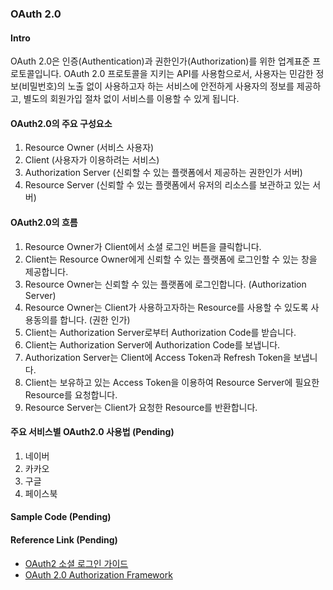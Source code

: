 ### OAuth 2.0
#### Intro
OAuth 2.0은 인증(Authentication)과 권한인가(Authorization)를 위한 업계표준 프로토콜입니다.
OAuth 2.0 프로토콜을 지키는 API를 사용함으로서, 사용자는 민감한 정보(비밀번호)의 노출 없이 사용하고자 하는 서비스에 안전하게 사용자의 정보를 제공하고, 별도의 회원가입 절차 없이 서비스를 이용할 수 있게 됩니다.

#### OAuth2.0의 주요 구성요소
1. Resource Owner (서비스 사용자)
2. Client (사용자가 이용하려는 서비스)
3. Authorization Server (신뢰할 수 있는 플랫폼에서 제공하는 권한인가 서버)
4. Resource Server (신뢰할 수 있는 플랫폼에서 유저의 리소스를 보관하고 있는 서버)

#### OAuth2.0의 흐름
1. Resource Owner가 Client에서 소셜 로그인 버튼을 클릭합니다.
2. Client는 Resource Owner에게 신뢰할 수 있는 플랫폼에 로그인할 수 있는 창을 제공합니다.
3. Resource Owner는 신뢰할 수 있는 플랫폼에 로그인합니다. (Authorization Server)
4. Resource Owner는 Client가 사용하고자하는 Resource를 사용할 수 있도록 사용동의를 합니다. (권한 인가)
5. Client는 Authorization Server로부터 Authorization Code를 받습니다.
6. Client는 Authorization Server에 Authorization Code를 보냅니다.
7. Authorization Server는 Client에 Access Token과 Refresh Token을 보냅니다.
8. Client는 보유하고 있는 Access Token을 이용하여 Resource Server에 필요한 Resource를 요청합니다.
9. Resource Server는 Client가 요청한 Resource를 반환합니다.

#### 주요 서비스별 OAuth2.0 사용법 (Pending)
1. 네이버
2. 카카오
3. 구글
4. 페이스북

#### Sample Code (Pending)

#### Reference Link (Pending)
- [OAuth2 소셜 로그인 가이드](https://deeplify.dev/back-end/spring/oauth2-social-login)
- [OAuth 2.0 Authorization Framework](https://deeplify.dev/back-end/spring/oauth2-social-login)
